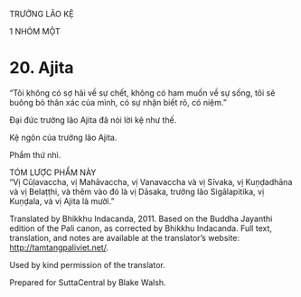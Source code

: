 TRƯỞNG LÃO KỆ

1 NHÓM MỘT

# 20\. Ajita

“Tôi không có sợ hãi về sự chết, không có ham muốn về sự sống, tôi sẽ buông bỏ thân xác của mình, có sự nhận biết rõ, có niệm.”

Đại đức trưởng lão Ajita đã nói lời kệ như thế.

Kệ ngôn của trưởng lão Ajita.

Phẩm thứ nhì.

TÓM LƯỢC PHẨM NÀY  
“Vị Cūḷavaccha, vị Mahāvaccha, vị Vanavaccha và vị Sīvaka, vị Kuṇḍadhāna và vị Belaṭṭhi, và thêm vào đó là vị Dāsaka, trưởng lão Sigālapitika, vị Kuṇḍala, và vị Ajita là mười.”

Translated by Bhikkhu Indacanda, 2011. Based on the Buddha Jayanthi edition of the Pali canon, as corrected by Bhikkhu Indacanda. Full text, translation, and notes are available at the translator’s website: http://tamtangpaliviet.net/.

Used by kind permission of the translator.

Prepared for SuttaCentral by Blake Walsh.